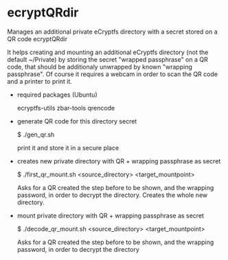 # ecryptQRdir
Manages an additional private eCryptfs directory with a secret stored on a QR code
ecryptQRdir

It helps creating and mounting an additional eCryptfs directory (not the default ~/Private) by storing the secret "wrapped passphrase" on a QR code, that should be additionaly unwrapped by known "wrapping passphrase".
Of course it requires a webcam in order to scan the QR code and a printer to print it.

* required packages (Ubuntu)

  ecryptfs-utils
  zbar-tools
  qrencode
  
* generate QR code for this directory secret

  $ ./gen_qr.sh
  
  print it and store it in a secure place
  
* creates new private directory with QR + wrapping passphrase as secret

  $ ./first_qr_mount.sh <source_directory> <target_mountpoint>

  Asks for a QR created the step before to be shown, and the wrapping password, in order to decrypt the directory. Creates the whole new directory.
  
* mount private directory with QR + wrapping passphrase as secret

  $ ./decode_qr_mount.sh <source_directory> <target_mountpoint>

  Asks for a QR created the step before to be shown, and the wrapping password, in order to decrypt the directory

